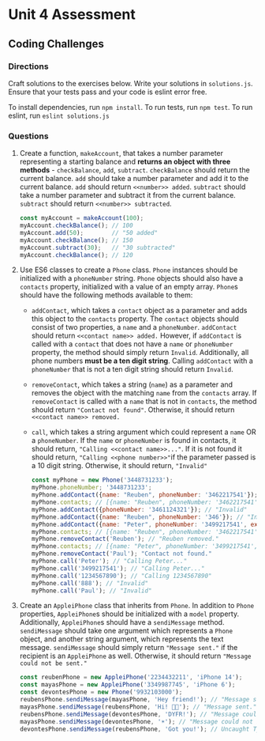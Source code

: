 # Unit 4 Assessment
## Coding Challenges

### Directions
Craft solutions to the exercises below. Write your solutions in `solutions.js`. Ensure that your tests pass and your code is eslint error free.

To install dependencies, run `npm install`.
To run tests, run `npm test`.
To run eslint, run `eslint solutions.js`

### Questions
1. Create a function, `makeAccount`, that takes a number parameter representing a starting balance and **returns an object with three methods** - `checkBalance`, `add`, `subtract`. `checkBalance` should return the current balance. `add` should take a number parameter and add it to the current balance. `add` should return `<<number>> added`. `subtract` should take a number parameter and subtract it from the current balance. `subtract` should return `<<number>> subtracted`.

      ```javascript
      const myAccount = makeAccount(100);
      myAccount.checkBalance(); // 100
      myAccount.add(50);        // "50 added"
      myAccount.checkBalance(); // 150 
      myAccount.subtract(30);   // "30 subtracted"
      myAccount.checkBalance(); // 120
      ```
      
2. Use ES6 classes to create a `Phone` class. `Phone` instances should be initialized with a `phoneNumber` string. `Phone` objects should also have a `contacts` property, initialized with a value of an empty array. `Phone`s should have the following methods available to them:
    * `addContact`, which takes a `contact` object as a parameter and adds this object to the `contacts` property. The `contact` objects should consist of two properties, a `name` and a `phoneNumber`. `addContact` should return `<<contact name>> added.` However, if `addContact` is called with a `contact` that does not have a `name` or `phoneNumber` property, the method should simply return `Invalid`. Additionally, all phone numbers **must be a ten digit string**. Calling `addContact` with a `phoneNumber` that is not a ten digit string should return `Invalid`. 
    * `removeContact`, which takes a string (`name`) as a parameter and removes the object with the matching `name` from the `contacts` array. If `removeContact` is called with a `name` that is not in `contacts`, the method should return `"Contact not found"`. Otherwise, it should return `<<contact name>> removed.` 
    * `call`, which takes a string argument which could represent a `name` OR a `phoneNumber`. If the `name` or `phoneNumber` is found in contacts, it should return, `"Calling <<contact name>>..."`. If it is not found it should return, `"Calling <<phone number>>"`if the parameter passed is a 10 digit string. Otherwise, it should return, `"Invalid"`

      ```javascript
      const myPhone = new Phone('3448731233');
      myPhone.phoneNumber; '3448731233';
      myPhone.addContact({name: "Reuben", phoneNumber: '3462217541'}); // "Reuben added."
      myPhone.contacts; // [{name: "Reuben", phoneNumber: '3462217541'}]
      myPhone.addContact({phoneNumber: '3461124321'}); // "Invalid"
      myPhone.addContact({name: "Reuben", phoneNumber: '346'}); // "Invalid"
      myPhone.addContact({name: "Peter", phoneNumber: '3499217541', extraData: 'is perfectly fine'}); // "Peter added."
      myPhone.contacts; // [{name: "Reuben", phoneNumber: '3462217541'}, {name: "Peter", phoneNumber: '3499217541', extraData: 'is perfectly fine'}]
      myPhone.removeContact('Reuben'); // "Reuben removed."
      myPhone.contacts; // [{name: "Peter", phoneNumber: '3499217541', extraData: 'is perfectly fine'}]
      myPhone.removeContact('Paul'); "Contact not found."
      myPhone.call('Peter'); // "Calling Peter..."
      myPhone.call('3499217541'); // "Calling Peter..."
      myPhone.call('1234567890'); // "Calling 1234567890"
      myPhone.call('888'); // "Invalid"
      myPhone.call('Paul'); // "Invalid"
      ```


3. Create an `AppleiPhone` class that inherits from `Phone`. In addition to `Phone` properties, `AppleiPhone`s should be initialized with a `model` property. Additionally, `AppleiPhone`s should have a `sendiMessage` method. `sendiMessage` should take one argument which represents a `Phone` object, and another string argument, which represents the text message. `sendiMessage` should simply return `"Message sent."` if the recipient is an `AppleiPhone` as well. Otherwise, it should return `"Message could not be sent."`

      ```javascript
      const reubenPhone = new AppleiPhone('2234432211', 'iPhone 14');
      const mayasPhone = new AppleiPhone('3349987745', 'iPhone 6');
      const devontesPhone = new Phone('9932103000');
      reubensPhone.sendiMessage(mayasPhone, 'Hey friend!'); // "Message sent."
      mayasPhone.sendiMessage(reubensPhone, 'Hi! 👋🏾'); // "Message sent."
      reubensPhone.sendiMessage(devontesPhone, 'DYFR!'); // "Message could not be sent."
      mayasPhone.sendiMessage(devontesPhone, '☀️'); // "Message could not be sent."
      devontesPhone.sendiMessage(reubensPhone, 'Got you!'); // Uncaught TypeError: devontesPhone.sendiMessage is not a function
      ```
